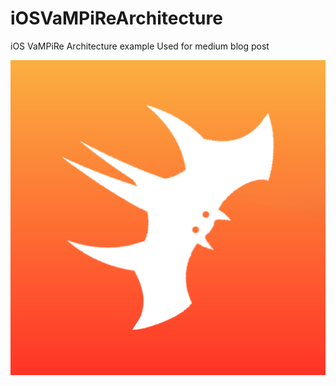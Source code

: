 # iOSVaMPiReArchitecture
iOS VaMPiRe Architecture example
Used for medium blog post

![alt text](https://github.com/MarkWarriors/iOSVaMPiReArchitecture/blob/main/iOSvampire.png)